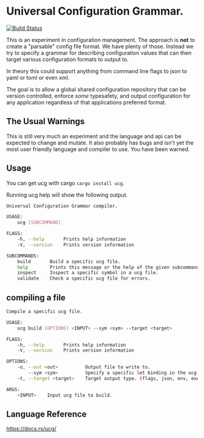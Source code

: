 # Universal Configuration Grammar.

[![Build Status](https://travis-ci.org/zaphar/ucg.svg?branch=master)](https://travis-ci.org/zaphar/ucg)

This is an experiment in configuration management. The approach is **not**
to create a "parsable" config file format.  We have plenty of
those. Instead we try to specify a grammar for describing
configuration values that can then target various configuration
formats to output to.

In theory this could support anything from command line flags to json
to yaml or toml or even xml.

The goal is to allow a global shared configuration repository that can
be version controlled, enforce _some_ typesafety, and output
configuration for any application regardless of that applications
preferred format.

## The Usual Warnings

This is still very much an experiment and the language and api can be expected
to change and mutate. It also probably has bugs and isn't yet the most user
friendly language and compiler to use. You have been warned.

## Usage

You can get ucg with cargo `cargo install ucg`.

Running ucg help will show the following output.

```sh
Universal Configuration Grammar compiler.

USAGE:
    ucg [SUBCOMMAND]

FLAGS:
    -h, --help       Prints help information
    -V, --version    Prints version information

SUBCOMMANDS:
    build       Build a specific ucg file.
    help        Prints this message or the help of the given subcommand(s)
    inspect     Inspect a specific symbol in a ucg file.
    validate    Check a specific ucg file for errors.
```

## compiling a file

```sh
Compile a specific ucg file.

USAGE:
    ucg build [OPTIONS] <INPUT> --sym <sym> --target <target>

FLAGS:
    -h, --help       Prints help information
    -V, --version    Prints version information

OPTIONS:
    -o, --out <out>          Output file to write to.
        --sym <sym>          Specify a specific let binding in the ucg file to output.
    -t, --target <target>    Target output type. (flags, json, env, exec)

ARGS:
    <INPUT>    Input ucg file to build.
```

## Language Reference

https://docs.rs/ucg/